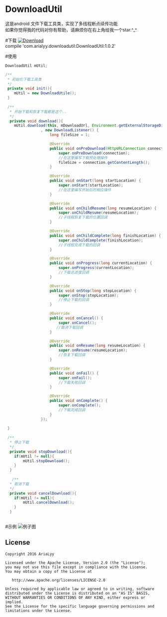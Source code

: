 # DownloadUtil
这是android 文件下载工具类，实现了多线程断点续传功能</br>
如果你觉得我的代码对你有帮助，请麻烦你在右上角给我一个star.^_^

#下载
[![Download](https://api.bintray.com/packages/arialyy/maven/MTDownloadUtil/images/download.svg)](https://bintray.com/arialyy/maven/MTDownloadUtil/_latestVersion)<br/>
compile 'com.arialyy.downloadutil:DownloadUtil:1.0.2'

#使用
```java
DownloadUtil mUtil;

/**
 * 初始化下载工具类
 */
 private void init(){
 	mUtil = new DownloadUtile();
 }
 
 /**
  * 开始下载和恢复下载都是这个..
  */
  private void download(){
	mUtil.download(this, mDownloadUrl, Environment.getExternalStorageDirectory().getPath() + "/test.apk"
                , new DownloadListener() {
                    long fileSize = 1;

                    @Override
                    public void onPreDownload(HttpURLConnection connection) {
                        super.onPreDownload(connection);
                        //在这里编写下载预处理操作
                        fileSize = connection.getContentLength();
                    }

                    @Override
                    public void onStart(long startLocation) {
                        super.onStart(startLocation);
                        //在这里编写开始后的相应操作
                    }

                    @Override
                    public void onChildResume(long resumeLocation) {
                        super.onChildResume(resumeLocation);
                        //子线程恢复下载的位置回调
                    }

                    @Override
                    public void onChildComplete(long finishLocation) {
                        super.onChildComplete(finishLocation);
                        //子线程完成下载的回调
                    }

                    @Override
                    public void onProgress(long currentLocation) {
                        super.onProgress(currentLocation);
                        //下载总进度回调
                    }

                    @Override
                    public void onStop(long stopLocation) {
                        super.onStop(stopLocation);
                        //停止下载的回调
                    }

                    @Override
                    public void onCancel() {
                        super.onCancel();
                       //取消下载回调
                    }

                    @Override
                    public void onResume(long resumeLocation) {
                        super.onResume(resumeLocation);
                       	//恢复下载回调
                    }

                    @Override
                    public void onFail() {
                        super.onFail();
                        //下载失败回调
                    }

                    @Override
                    public void onComplete() {
                        super.onComplete();
                        //下载完成回调
                    }
                });
       
 }
 
 /**
  * 停止下载
  */
  private void stopDownload(){
  	if(mUtil != null){
  		mUtil.stopDownload();
  	}
  }
  
   /**
  * 取消下载
  */
  private void cancelDownload(){
  	if(mUtil != null){
  		mUtil.cancelDownload();
  	}
  }
  
```


#示例
![例子图](https://github.com/AriaLyy/DownloadUtil/blob/master/img/11.gif "")


License
-------

    Copyright 2016 AriaLyy

    Licensed under the Apache License, Version 2.0 (the "License");
    you may not use this file except in compliance with the License.
    You may obtain a copy of the License at

       http://www.apache.org/licenses/LICENSE-2.0

    Unless required by applicable law or agreed to in writing, software
    distributed under the License is distributed on an "AS IS" BASIS,
    WITHOUT WARRANTIES OR CONDITIONS OF ANY KIND, either express or implied.
    See the License for the specific language governing permissions and
    limitations under the License.
